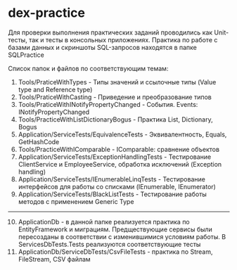 # dex-practice
Для проверки выполнения практических заданий проводились как Unit-тесты, так и тесты в консольных приложениях.
Практика по работе с базами данных и скриншоты SQL-запросов находятся в папке SQLPractice

Список папок и файлов по соответствующим темам:
1) Tools/PraticeWithTypes - Типы значений и ссылочные типы (Value type and Reference type)
2) Tools/PraticeWithCasting - Приведение и преобразование типов
3) Tools/PraticeWithINotifyPropertyChanged - События. Events: INotifyPropertyChanged
4) Tools/PracticeWithListDictionaryBogus - Практика List, Dictionary, Bogus
5) Application/ServiceTests/EquivalenceTests - Эквивалентность, Equals, GetHashCode
6) Tools/PracticeWithIComparable - IComparable: сравнение объектов
7) Application/ServiceTests/ExceptionHandlingTests - Тестирование ClientService и EmployeeService, обработка исключений (Exception handling)
8) Application/ServiceTests/IEnumerableLinqTests - Тестирование интерфейсов для работы со списками (IEnumerable, IEnumerator)
9) Application/ServiceTests/BlackListTests - Тестирование работы методов с применением Generic Type  
---
10) ApplicationDb - в данной папке реализуется практика по EntityFramework и миграциям. Предществующие сервисы были пересозданы в соответствии с изменившимися условиям работы. В ServicesDbTests.Tests реализуются соответствующие тесты
11) ApplicationDb/ServiceDbTests/CsvFileTests - практика по Stream, FileStream, CSV файлам
